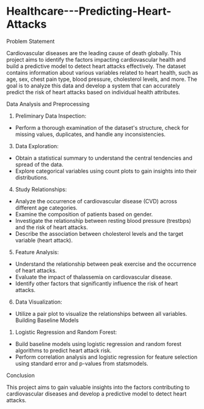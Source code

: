 # Healthcare---Predicting-Heart-Attacks

Problem Statement

Cardiovascular diseases are the leading cause of death globally. This project aims to identify the factors impacting cardiovascular health and build a predictive model to detect heart attacks effectively. The dataset contains information about various variables related to heart health, such as age, sex, chest pain type, blood pressure, cholesterol levels, and more. The goal is to analyze this data and develop a system that can accurately predict the risk of heart attacks based on individual health attributes.

Data Analysis and Preprocessing

1.	Preliminary Data Inspection:
* Perform a thorough examination of the dataset's structure, check for missing values, duplicates, and handle any inconsistencies.

3.	Data Exploration:
*	Obtain a statistical summary to understand the central tendencies and spread of the data.
*	Explore categorical variables using count plots to gain insights into their distributions.
4.	Study Relationships:
* Analyze the occurrence of cardiovascular disease (CVD) across different age categories.
* Examine the composition of patients based on gender.
* Investigate the relationship between resting blood pressure (trestbps) and the risk of heart attacks.
* Describe the association between cholesterol levels and the target variable (heart attack).
5.	Feature Analysis:
*	Understand the relationship between peak exercise and the occurrence of heart attacks.
*	Evaluate the impact of thalassemia on cardiovascular disease.
*	Identify other factors that significantly influence the risk of heart attacks.
6.	Data Visualization:
*	Utilize a pair plot to visualize the relationships between all variables.
Building Baseline Models
1.	Logistic Regression and Random Forest:
*	Build baseline models using logistic regression and random forest algorithms to predict heart attack risk.
*	Perform correlation analysis and logistic regression for feature selection using standard error and p-values from statsmodels.
  
Conclusion

This project aims to gain valuable insights into the factors contributing to cardiovascular diseases and develop a predictive model to detect heart attacks.

